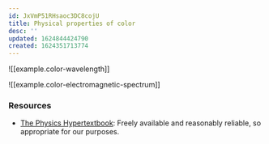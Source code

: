 ```yaml
---
id: JxVmP51RHsaoc3DC8cojU
title: Physical properties of color
desc: ''
updated: 1624844424790
created: 1624351713774
---
```


![[example.color-wavelength]]

![[example.color-electromagnetic-spectrum]]

### Resources

* [The Physics Hypertextbook](https://physics.info/color/): Freely available and reasonably reliable, so appropriate for our purposes.
